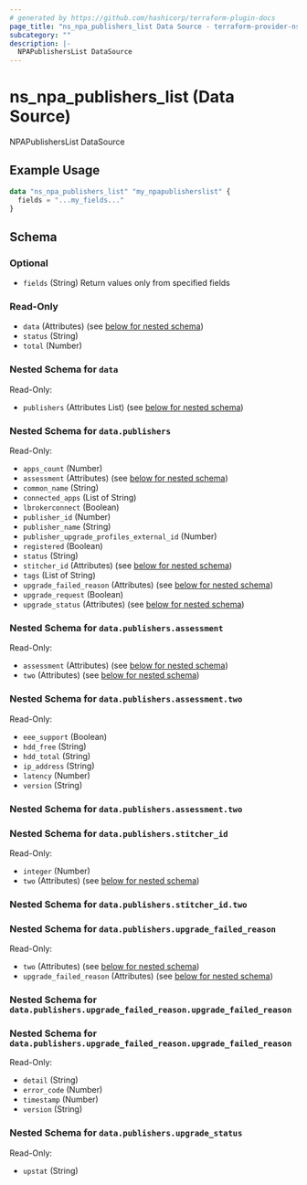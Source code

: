```yaml
---
# generated by https://github.com/hashicorp/terraform-plugin-docs
page_title: "ns_npa_publishers_list Data Source - terraform-provider-ns"
subcategory: ""
description: |-
  NPAPublishersList DataSource
---
```


# ns_npa_publishers_list (Data Source)

NPAPublishersList DataSource

## Example Usage

```terraform
data "ns_npa_publishers_list" "my_npapublisherslist" {
  fields = "...my_fields..."
}
```

<!-- schema generated by tfplugindocs -->
## Schema

### Optional

- `fields` (String) Return values only from specified fields

### Read-Only

- `data` (Attributes) (see [below for nested schema](#nestedatt--data))
- `status` (String)
- `total` (Number)

<a id="nestedatt--data"></a>
### Nested Schema for `data`

Read-Only:

- `publishers` (Attributes List) (see [below for nested schema](#nestedatt--data--publishers))

<a id="nestedatt--data--publishers"></a>
### Nested Schema for `data.publishers`

Read-Only:

- `apps_count` (Number)
- `assessment` (Attributes) (see [below for nested schema](#nestedatt--data--publishers--assessment))
- `common_name` (String)
- `connected_apps` (List of String)
- `lbrokerconnect` (Boolean)
- `publisher_id` (Number)
- `publisher_name` (String)
- `publisher_upgrade_profiles_external_id` (Number)
- `registered` (Boolean)
- `status` (String)
- `stitcher_id` (Attributes) (see [below for nested schema](#nestedatt--data--publishers--stitcher_id))
- `tags` (List of String)
- `upgrade_failed_reason` (Attributes) (see [below for nested schema](#nestedatt--data--publishers--upgrade_failed_reason))
- `upgrade_request` (Boolean)
- `upgrade_status` (Attributes) (see [below for nested schema](#nestedatt--data--publishers--upgrade_status))

<a id="nestedatt--data--publishers--assessment"></a>
### Nested Schema for `data.publishers.assessment`

Read-Only:

- `assessment` (Attributes) (see [below for nested schema](#nestedatt--data--publishers--assessment--assessment))
- `two` (Attributes) (see [below for nested schema](#nestedatt--data--publishers--assessment--two))

<a id="nestedatt--data--publishers--assessment--assessment"></a>
### Nested Schema for `data.publishers.assessment.two`

Read-Only:

- `eee_support` (Boolean)
- `hdd_free` (String)
- `hdd_total` (String)
- `ip_address` (String)
- `latency` (Number)
- `version` (String)


<a id="nestedatt--data--publishers--assessment--two"></a>
### Nested Schema for `data.publishers.assessment.two`



<a id="nestedatt--data--publishers--stitcher_id"></a>
### Nested Schema for `data.publishers.stitcher_id`

Read-Only:

- `integer` (Number)
- `two` (Attributes) (see [below for nested schema](#nestedatt--data--publishers--stitcher_id--two))

<a id="nestedatt--data--publishers--stitcher_id--two"></a>
### Nested Schema for `data.publishers.stitcher_id.two`



<a id="nestedatt--data--publishers--upgrade_failed_reason"></a>
### Nested Schema for `data.publishers.upgrade_failed_reason`

Read-Only:

- `two` (Attributes) (see [below for nested schema](#nestedatt--data--publishers--upgrade_failed_reason--two))
- `upgrade_failed_reason` (Attributes) (see [below for nested schema](#nestedatt--data--publishers--upgrade_failed_reason--upgrade_failed_reason))

<a id="nestedatt--data--publishers--upgrade_failed_reason--two"></a>
### Nested Schema for `data.publishers.upgrade_failed_reason.upgrade_failed_reason`


<a id="nestedatt--data--publishers--upgrade_failed_reason--upgrade_failed_reason"></a>
### Nested Schema for `data.publishers.upgrade_failed_reason.upgrade_failed_reason`

Read-Only:

- `detail` (String)
- `error_code` (Number)
- `timestamp` (Number)
- `version` (String)



<a id="nestedatt--data--publishers--upgrade_status"></a>
### Nested Schema for `data.publishers.upgrade_status`

Read-Only:

- `upstat` (String)


